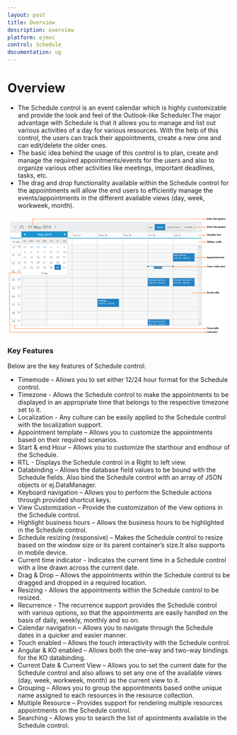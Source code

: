 ```yaml
---
layout: post
title: Overview
description: overview
platform: ejmvc
control: Schedule
documentation: ug
---
```


# Overview

* The Schedule control is an event calendar which is highly customizable and  provide the look and feel of the Outlook-like Scheduler.The major advantage with Schedule is that it allows you to manage and list out various activities of a day for various resources. With the help of this control, the users can track their appointments, create a new one and can edit/delete the older ones. 
* The basic idea behind the usage of this control is to plan, create and manage the required appointments/events for the users and also to organize various other activities like meetings, important deadlines, tasks, etc. 
* The drag and drop functionality available within the Schedule control for the appointments will allow the end users to efficiently manage the events/appointments in the different available views (day, week, workweek, month).



![](Overview_images/Overview_img1.png)



### Key Features

Below are the key features of Schedule control:

* Timemode – Allows you to set either 12/24 hour format for the Schedule control.
* Timezone - Allows the Schedule control to make the appointments to be displayed in an appropriate time that belongs to the respective timezone set to it.
* Localization - Any culture can be easily applied to the Schedule control with the localization support.
* Appointment template – Allows you to customize the appointments based on their required scenarios.
* Start & end Hour – Allows you to customize the starthour and endhour of the Schedule.
* RTL - Displays the Schedule control in a Right to left view.
* Databinding – Allows the database field values to be bound with the Schedule fields. Also bind the Schedule control with an array of JSON objects or ej.DataManager.
* Keyboard navigation – Allows you to perform the Schedule actions through provided shortcut keys.
* View Customization – Provide the customization of the view options in the Schedule control.
* Highlight business hours – Allows the business hours to be highlighted in the Schedule control.
* Schedule resizing (responsive) – Makes the Schedule control to resize based on the window size or its parent container’s size.It also supports in mobile device.
* Current time indicator - Indicates the current time in a Schedule control with a line drawn across the current date.
* Drag & Drop – Allows the appointments within the Schedule control to be dragged and dropped in a required location.
* Resizing - Allows the appointments within the Schedule control to be resized.
* Recurrence - The recurrence support provides the Schedule control with various options, so that the appointments are easily handled on the basis of daily, weekly, monthly and so on.
* Calendar navigation – Allows you to navigate through the Schedule dates in a quicker and easier manner.
* Touch enabled – Allows the touch interactivity with the Schedule control.
* Angular & KO enabled – Allows both the one-way and two-way bindings for the KO databinding.
* Current Date & Current View – Allows you to set the current date for the Schedule control and also allows to set any one of the available views (day, week, workweek, month) as the current view to it.
* Grouping – Allows you to group the appointments based onthe unique name assigned to each resources in the resource collection.
* Multiple Resource – Provides support for rendering multiple resources appointments on the Schedule control.
* Searching – Allows you to search the list of apointments available in the Schedule control.



